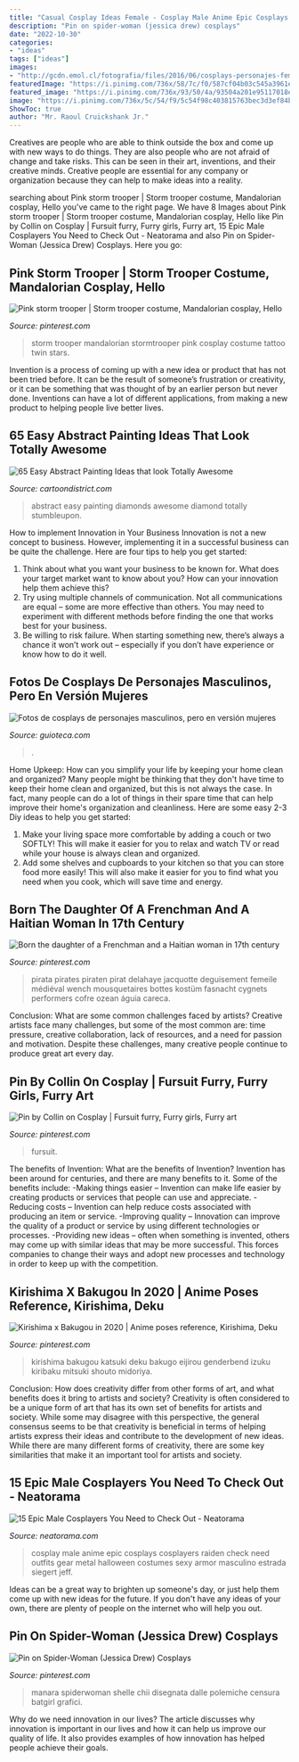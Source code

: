 ```yaml
---
title: "Casual Cosplay Ideas Female - Cosplay Male Anime Epic Cosplays Cosplayers Raiden Check Need Outfits Gear Metal Halloween Costumes Sexy Armor Masculino Estrada Siegert Jeff"
description: "Pin on spider-woman (jessica drew) cosplays"
date: "2022-10-30"
categories:
- "ideas"
tags: ["ideas"]
images:
- "http://gcdn.emol.cl/fotografia/files/2016/06/cosplays-personajes-femeninos13.jpg"
featuredImage: "https://i.pinimg.com/736x/58/7c/f0/587cf04b03c545a3961e9a6c47b7fd8e--spider-women-zz.jpg"
featured_image: "https://i.pinimg.com/736x/93/50/4a/93504a201e95117018e16f539fb6ca04.jpg"
image: "https://i.pinimg.com/736x/5c/54/f9/5c54f98c403815763bec3d3ef84bcaab--storm-troopers-starwars.jpg"
ShowToc: true
author: "Mr. Raoul Cruickshank Jr."
---
```



Creatives are people who are able to think outside the box and come up with new ways to do things. They are also people who are not afraid of change and take risks. This can be seen in their art, inventions, and their creative minds. Creative people are essential for any company or organization because they can help to make ideas into a reality.

	

		
searching about Pink storm trooper | Storm trooper costume, Mandalorian cosplay, Hello you've came to the right page. We have 8 Images about Pink storm trooper | Storm trooper costume, Mandalorian cosplay, Hello like Pin by Collin on Cosplay | Fursuit furry, Furry girls, Furry art, 15 Epic Male Cosplayers You Need to Check Out - Neatorama and also Pin on Spider-Woman (Jessica Drew) Cosplays. Here you go:
		
    
## Pink Storm Trooper | Storm Trooper Costume, Mandalorian Cosplay, Hello

<img loading=lazy src="https://i.pinimg.com/736x/5c/54/f9/5c54f98c403815763bec3d3ef84bcaab--storm-troopers-starwars.jpg" onerror="this.onerror=null;this.src='https://tse1.mm.bing.net/th?id=OIP.SssAlMYv_REhjea-QIPBVgAAAA&amp;pid=15.1';" alt="Pink storm trooper | Storm trooper costume, Mandalorian cosplay, Hello">

_Source: pinterest.com_

>storm trooper mandalorian stormtrooper pink cosplay costume tattoo twin stars. 

	

Invention is a process of coming up with a new idea or product that has not been tried before. It can be the result of someone’s frustration or creativity, or it can be something that was thought of by an earlier person but never done. Inventions can have a lot of different applications, from making a new product to helping people live better lives.

    
## 65 Easy Abstract Painting Ideas That Look Totally Awesome

<img loading=lazy src="http://www.cartoondistrict.com/wp-content/uploads/2017/06/Easy-Abstract-Painting-Ideas00016.jpg" onerror="this.onerror=null;this.src='https://tse2.mm.bing.net/th?id=OIP.4SRh_MekhydORAxNC-EZGAHaLJ&amp;pid=15.1';" alt="65 Easy Abstract Painting Ideas that look Totally Awesome">

_Source: cartoondistrict.com_

>abstract easy painting diamonds awesome diamond totally stumbleupon. 

	

How to implement Innovation in Your Business
Innovation is not a new concept to business. However, implementing it in a successful business can be quite the challenge. Here are four tips to help you get started: 
1. Think about what you want your business to be known for. What does your target market want to know about you? How can your innovation help them achieve this? 
2. Try using multiple channels of communication. Not all communications are equal – some are more effective than others. You may need to experiment with different methods before finding the one that works best for your business. 
3. Be willing to risk failure. When starting something new, there’s always a chance it won’t work out – especially if you don’t have experience or know how to do it well.

    
## Fotos De Cosplays De Personajes Masculinos, Pero En Versión Mujeres

<img loading=lazy src="http://gcdn.emol.cl/fotografia/files/2016/06/cosplays-personajes-femeninos13.jpg" onerror="this.onerror=null;this.src='https://tse1.mm.bing.net/th?id=OIP.3TRlD_5xryRo-ypouZj5zQHaLL&amp;pid=15.1';" alt="Fotos de cosplays de personajes masculinos, pero en versión mujeres">

_Source: guioteca.com_

>. 

	

Home Upkeep: How can you simplify your life by keeping your home clean and organized?
Many people might be thinking that they don't have time to keep their home clean and organized, but this is not always the case. In fact, many people can do a lot of things in their spare time that can help improve their home's organization and cleanliness. Here are some easy 2-3 Diy ideas to help you get started: 
1. Make your living space more comfortable by adding a couch or two SOFTLY! This will make it easier for you to relax and watch TV or read while your house is always clean and organized. 
2. Add some shelves and cupboards to your kitchen so that you can store food more easily! This will also make it easier for you to find what you need when you cook, which will save time and energy. 

    
## Born The Daughter Of A Frenchman And A Haitian Woman In 17th Century

<img loading=lazy src="https://i.pinimg.com/736x/19/b3/74/19b3744201ab027c19238c39f2b80234.jpg" onerror="this.onerror=null;this.src='https://tse3.mm.bing.net/th?id=OIP.m92RT6OWV8pQn8j89ebhkwHaLH&amp;pid=15.1';" alt="Born the daughter of a Frenchman and a Haitian woman in 17th century">

_Source: pinterest.com_

>pirata pirates piraten pirat delahaye jacquotte deguisement femeile médiéval wench mousquetaires bottes kostüm fasnacht cygnets performers cofre ozean águia careca. 

	

Conclusion: What are some common challenges faced by artists?
Creative artists face many challenges, but some of the most common are: time pressure, creative collaboration, lack of resources, and a need for passion and motivation. Despite these challenges, many creative people continue to produce great art every day.

    
## Pin By Collin On Cosplay | Fursuit Furry, Furry Girls, Furry Art

<img loading=lazy src="https://i.pinimg.com/736x/7d/2d/e5/7d2de5a6ea7c5c06e3bc6bc6ccec9f1b.jpg" onerror="this.onerror=null;this.src='https://tse2.mm.bing.net/th?id=OIP.VZYn7Io4o0anu5pFCrafvQHaNK&amp;pid=15.1';" alt="Pin by Collin on Cosplay | Fursuit furry, Furry girls, Furry art">

_Source: pinterest.com_

>fursuit. 

	

The benefits of Invention: What are the benefits of Invention?
Invention has been around for centuries, and there are many benefits to it. Some of the benefits include: 
-Making things easier – Invention can make life easier by creating products or services that people can use and appreciate. 
-Reducing costs – Invention can help reduce costs associated with producing an item or service. 
-Improving quality – Innovation can improve the quality of a product or service by using different technologies or processes. 
-Providing new ideas – often when something is invented, others may come up with similar ideas that may be more successful. This forces companies to change their ways and adopt new processes and technology in order to keep up with the competition.

    
## Kirishima X Bakugou In 2020 | Anime Poses Reference, Kirishima, Deku

<img loading=lazy src="https://i.pinimg.com/736x/93/50/4a/93504a201e95117018e16f539fb6ca04.jpg" onerror="this.onerror=null;this.src='https://tse4.mm.bing.net/th?id=OIP.7opJZTVAX7L0rN-ktMAMSwHaLJ&amp;pid=15.1';" alt="Kirishima x Bakugou in 2020 | Anime poses reference, Kirishima, Deku">

_Source: pinterest.com_

>kirishima bakugou katsuki deku bakugo eijirou genderbend izuku kiribaku mitsuki shouto midoriya. 

	

Conclusion: How does creativity differ from other forms of art, and what benefits does it bring to artists and society?
Creativity is often considered to be a unique form of art that has its own set of benefits for artists and society. While some may disagree with this perspective, the general consensus seems to be that creativity is beneficial in terms of helping artists express their ideas and contribute to the development of new ideas. While there are many different forms of creativity, there are some key similarities that make it an important tool for artists and society.

    
## 15 Epic Male Cosplayers You Need To Check Out - Neatorama

<img loading=lazy src="https://uploads.neatorama.com/images/posts/402/69/69402/1392229774-0.jpg" onerror="this.onerror=null;this.src='https://tse2.mm.bing.net/th?id=OIP.DW1Jh0mmggV3uN4Dzrf-agHaLG&amp;pid=15.1';" alt="15 Epic Male Cosplayers You Need to Check Out - Neatorama">

_Source: neatorama.com_

>cosplay male anime epic cosplays cosplayers raiden check need outfits gear metal halloween costumes sexy armor masculino estrada siegert jeff. 

	

Ideas can be a great way to brighten up someone's day, or just help them come up with new ideas for the future. If you don't have any ideas of your own, there are plenty of people on the internet who will help you out.

    
## Pin On Spider-Woman (Jessica Drew) Cosplays

<img loading=lazy src="https://i.pinimg.com/736x/58/7c/f0/587cf04b03c545a3961e9a6c47b7fd8e--spider-women-zz.jpg" onerror="this.onerror=null;this.src='https://tse4.mm.bing.net/th?id=OIP.8X1618GV58xfhQdvqI83dAHaMY&amp;pid=15.1';" alt="Pin on Spider-Woman (Jessica Drew) Cosplays">

_Source: pinterest.com_

>manara spiderwoman shelle chii disegnata dalle polemiche censura batgirl grafici. 

	

Why do we need innovation in our lives?
The article discusses why innovation is important in our lives and how it can help us improve our quality of life. It also provides examples of how innovation has helped people achieve their goals.

